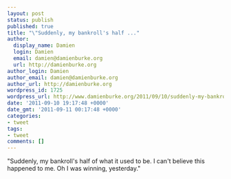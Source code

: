 ```yaml
---
layout: post
status: publish
published: true
title: "\"Suddenly, my bankroll's half ..."
author:
  display_name: Damien
  login: Damien
  email: damien@damienburke.org
  url: http://damienburke.org
author_login: Damien
author_email: damien@damienburke.org
author_url: http://damienburke.org
wordpress_id: 1725
wordpress_url: http://www.damienburke.org/2011/09/10/suddenly-my-bankrolls-half/
date: '2011-09-10 19:17:48 +0000'
date_gmt: '2011-09-11 00:17:48 +0000'
categories:
- tweet
tags:
- tweet
comments: []
---
```

<p>"Suddenly, my bankroll's half of what it used to be. I can't believe this happened to me. Oh I was winning, yesterday."</p>

